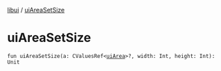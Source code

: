 [libui](README.md) / [uiAreaSetSize](ui-area-set-size.md)

# uiAreaSetSize

`fun uiAreaSetSize(a: CValuesRef<`[`uiArea`](ui-area.md)`>?, width: Int, height: Int): Unit`
